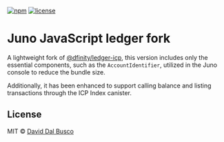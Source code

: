 [![npm][npm-badge]][npm-badge-url]
[![license][npm-license]][npm-license-url]

[npm-badge]: https://img.shields.io/npm/v/@junobuild/ledger
[npm-badge-url]: https://www.npmjs.com/package/@junobuild/ledger
[npm-license]: https://img.shields.io/npm/l/@junobuild/ledger
[npm-license-url]: https://github.com/junobuild/juno-js/blob/main/LICENSE

# Juno JavaScript ledger fork

A lightweight fork of [@dfinity/ledger-icp](https://github.com/dfinity/ic-js/tree/main/packages/ledger-icp), this version includes only the essential components, such as the `AccountIdentifier`, utilized in the Juno console to reduce the bundle size.

Additionally, it has been enhanced to support calling balance and listing transactions through the ICP Index canister.

## License

MIT © [David Dal Busco](mailto:david.dalbusco@outlook.com)

[juno]: https://juno.build
